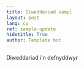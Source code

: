 ```yaml
---
title: Diweddariad sampl
layout: post
lang: cy
ref: sample-update
hidetitle: True
author: Template bot
---
```


Diweddariad i'n defnyddwyr
